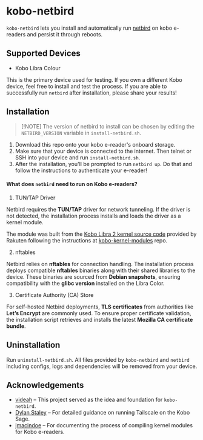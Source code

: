 # kobo-netbird

`kobo-netbird` lets you install and automatically run
[netbird](https://netbird.io/) on kobo e-readers and persist it through reboots.

## Supported Devices

- Kobo Libra Colour

This is the primary device used for testing. If you own a different Kobo device,
feel free to install and test the process. If you are able to successfully run `netbird`
after installation, please share your results!

## Installation

> [!NOTE] The version of netbird to install can be chosen by editing the
> `NETBIRD_VERSION` variable in `install-netbird.sh`.

1. Download this repo onto your kobo e-reader's onboard storage.
2. Make sure that your device is connected to the internet. Then telnet or SSH into
   your device and run `install-netbird.sh`.
3. After the installation, you'll be prompted to run `netbird up`. Do that and
   follow the instructions to authenticate your e-reader!

#### What does `netbird` need to run on Kobo e-readers?

1. TUN/TAP Driver

Netbird requires the **TUN/TAP** driver for network tunneling. If the driver is
not detected, the installation process installs and loads the driver as a kernel
module.

The module was built from the [Kobo Libra 2 kernel source
code](https://github.com/kobolabs/Kobo-Reader/tree/master/hw/imx6sll-libra2)
provided by Rakuten following the instructions at
[kobo-kernel-modules](https://github.com/jmacindoe/kobo-kernel-modules/tree/main/Kobo%20Mark%209%20-%20Libra%202)
repo.

2. nftables

Netbird relies on **nftables** for connection handling. The installation process
deploys compatible **nftables** binaries along with their shared libraries to
the device. These binaries are sourced from **Debian snapshots**, ensuring
compatibility with the **glibc version** installed on the Libra Color.

3. Certificate Authority (CA) Store

For self-hosted Netbird deployments, **TLS certificates** from authorities like
**Let’s Encrypt** are commonly used. To ensure proper certificate validation,
the installation script retrieves and installs the latest **Mozilla CA
certificate bundle**.

## Uninstallation

Run `uninstall-netbird.sh`. All files provided by `kobo-netbird` and `netbird`
including configs, logs and dependencies will be removed from your device.

## Acknowledgements

- [videah](https://github.com/videah/kobo-tailscale) – This project
  served as the idea and foundation for `kobo-netbird`.
- [Dylan Staley](https://dstaley.com/posts/tailscale-on-kobo-sage) – For
  detailed guidance on running Tailscale on the Kobo Sage.
- [jmacindoe](https://github.com/jmacindoe/kobo-kernel-modules) – For
  documenting the process of compiling kernel modules for Kobo e-readers.
